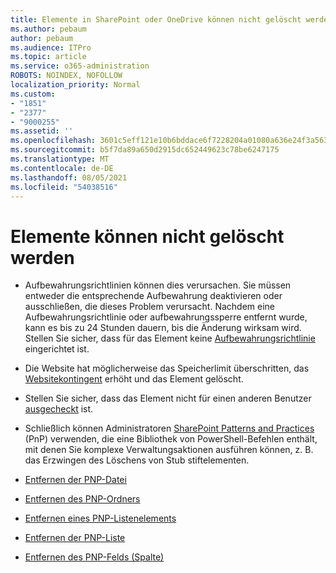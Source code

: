 ```yaml
---
title: Elemente in SharePoint oder OneDrive können nicht gelöscht werden
ms.author: pebaum
author: pebaum
ms.audience: ITPro
ms.topic: article
ms.service: o365-administration
ROBOTS: NOINDEX, NOFOLLOW
localization_priority: Normal
ms.custom:
- "1851"
- "2377"
- "9000255"
ms.assetid: ''
ms.openlocfilehash: 3601c5eff121e10b6bddace6f7228204a01080a636e24f3a56373fe8d469c799
ms.sourcegitcommit: b5f7da89a650d2915dc652449623c78be6247175
ms.translationtype: MT
ms.contentlocale: de-DE
ms.lasthandoff: 08/05/2021
ms.locfileid: "54038516"
---
```

# <a name="unable-to-delete-items"></a>Elemente können nicht gelöscht werden

- Aufbewahrungsrichtlinien können dies verursachen. Sie müssen entweder die entsprechende Aufbewahrung deaktivieren oder ausschließen, die dieses Problem verursacht. Nachdem eine Aufbewahrungsrichtlinie oder aufbewahrungssperre entfernt wurde, kann es bis zu 24 Stunden dauern, bis die Änderung wirksam wird. Stellen Sie sicher, dass für das Element keine [Aufbewahrungsrichtlinie](https://docs.microsoft.com/microsoft-365/compliance/retention-policies) eingerichtet ist.

- Die Website hat möglicherweise das Speicherlimit überschritten, das [Websitekontingent](https://docs.microsoft.com/powershell/module/sharepoint-online/set-sposite?view=sharepoint-ps) erhöht und das Element gelöscht.

- Stellen Sie sicher, dass das Element nicht für einen anderen Benutzer [ausgecheckt](https://support.office.com/article/check-out-check-in-or-discard-changes-to-files-in-a-library-7e2c12a9-a874-4393-9511-1378a700f6de) ist.

- Schließlich können Administratoren [SharePoint Patterns and Practices](https://docs.microsoft.com/powershell/sharepoint/sharepoint-pnp/sharepoint-pnp-cmdlets?view=sharepoint-ps#installation) (PnP) verwenden, die eine Bibliothek von PowerShell-Befehlen enthält, mit denen Sie komplexe Verwaltungsaktionen ausführen können, z. B. das Erzwingen des Löschens von Stub stiftelementen.
- [Entfernen der PNP-Datei](https://docs.microsoft.com/powershell/module/sharepoint-pnp/remove-pnpfile?view=sharepoint-ps)
- [Entfernen des PNP-Ordners](https://docs.microsoft.com/powershell/module/sharepoint-pnp/remove-pnpfolder?view=sharepoint-ps)
- [Entfernen eines PNP-Listenelements](https://docs.microsoft.com/powershell/module/sharepoint-pnp/remove-pnplistitem?view=sharepoint-ps)
- [Entfernen der PNP-Liste](https://docs.microsoft.com/powershell/module/sharepoint-pnp/remove-pnplist?view=sharepoint-ps)
- [Entfernen des PNP-Felds (Spalte)](https://docs.microsoft.com/powershell/module/sharepoint-pnp/remove-pnpfield?view=sharepoint-ps)